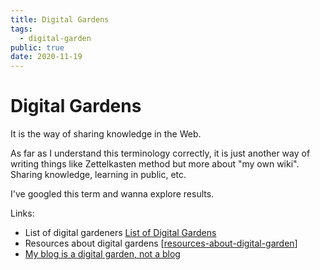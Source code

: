 ```yaml
---
title: Digital Gardens
tags:
  - digital-garden
public: true
date: 2020-11-19
---
```


# Digital Gardens

It is the way of sharing knowledge in the Web.

As far as I understand this terminology correctly, it is just another way of writing things like Zettelkasten method but more about "my own wiki". Sharing knowledge, learning in public, etc.

I've googled this term and wanna explore results.

Links:

* List of digital gardeners [List of Digital Gardens](List%20of%20Digital%20Gardens.md)
* Resources about digital gardens \[[resources-about-digital-garden]\]
* [My blog is a digital garden, not a blog](https://joelhooks.com/digital-garden)

[resources-about-digital-garden]: resources-about-digital-garden "Resources about Digital Garden"
